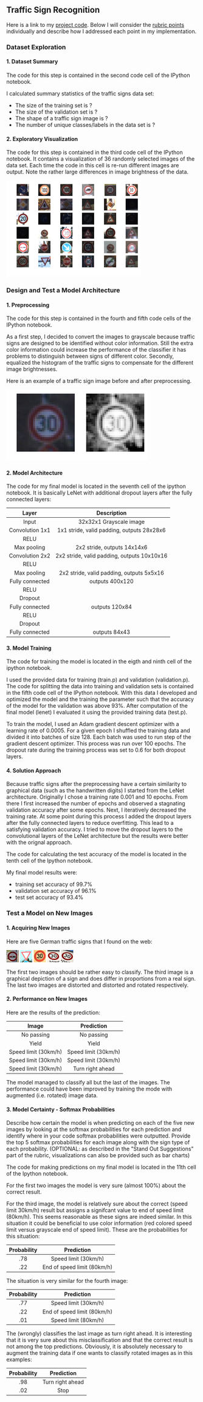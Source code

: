 ## Traffic Sign Recognition 

[//]: # (Image References)

[visualization]: ./visualization.png "Visualization"
[preprocessing]: ./preprocessed_image.png "Preprocessing"
[internet-0]: ./internet-examples/0.png "Example 0"
[internet-1]: ./internet-examples/1.png "Example 1"
[internet-2]: ./internet-examples/2.png "Example 2"
[internet-3]: ./internet-examples/3.png "Example 3"
[internet-4]: ./internet-examples/4.png "Example 4"

Here is a link to my [project code](https://github.com/uboot/CarND-Traffic-Sign-Classifier-Project/blob/master/Traffic_Sign_Classifier.ipynb). Below I will consider the [rubric points](https://review.udacity.com/#!/rubrics/481/view) individually and describe how I addressed each point in my implementation.  

### Dataset Exploration

#### 1. Dataset Summary

The code for this step is contained in the second code cell of the IPython notebook.  

I calculated summary statistics of the traffic signs data set:

* The size of the training set is ?
* The size of the validation set is ?
* The shape of a traffic sign image is ?
* The number of unique classes/labels in the data set is ?

#### 2. Exploratory Visualization

The code for this step is contained in the third code cell of the IPython notebook. It contains a visualization of 36 randomly selected images of the data set. Each time the code in this cell is re-run different images are output. Note the rather large differences in image brightness of the data.

![alt text][visualization]

### Design and Test a Model Architecture

#### 1. Preprocessing

The code for this step is contained in the fourth and fifth code cells of the IPython notebook.

As a first step, I decided to convert the images to grayscale because traffic signs are designed to be identified without color information. Still the extra color information could increase the performance of the classifier it has problems to distinguish between signs of different color. Secondly, equalized the histogram of the traffic signs to compensate for the different image brightnesses.

Here is an example of a traffic sign image before and after preprocessing.

![alt text][preprocessing]

#### 2. Model Architecture

The code for my final model is located in the seventh cell of the ipython notebook. It is basically LeNet with additional dropout layers after the fully connected layers: 

| Layer         	|     Description	        		| 
|:---------------------:|:---------------------------------------------:| 
| Input         	| 32x32x1 Grayscale image   			|
| Convolution 1x1     	| 1x1 stride, valid padding, outputs 28x28x6 	|
| RELU			|						|
| Max pooling	      	| 2x2 stride,  outputs 14x14x6 			|
| Convolution 2x2	| 2x2 stride, valid padding, outputs 10x10x16	|
| RELU			|						|
| Max pooling	      	| 2x2 stride, valid padding, outputs 5x5x16	|
| Fully connected	| outputs 400x120    				|
| RELU			|						|
| Dropout		|						|
| Fully connected	| outputs 120x84    				|
| RELU			|						|
| Dropout		|						|
| Fully connected	| outputs 84x43    				|

#### 3. Model Training

The code for training the model is located in the eigth and ninth cell of the ipython notebook.

I used the provided data for training (train.p) and validation (validation.p).
The code for splitting the data into training and validation sets is contained in the fifth code cell of the IPython notebook. With this data I developed and optimized the model and the training the parameter such that the accuracy of the model for the validation was above 93%. After computation of the final model (lenet) I evaluated it using the provided training data (test.p).

To train the model, I used an Adam gradient descent optimizer with a learning rate of 0.0005. For a given epoch I shuffled the training data and divided it into batches of size 128. Each batch was used to run step of the gradient descent optimizer. This process was run over 100 epochs. The dropout rate during the training process was set to 0.6 for both dropout layers.

#### 4. Solution Approach

Because traffic signs after the preprocessing have a certain similarity to graphical data (such as the handwritten digits) I started from the LeNet architecture. Originally I chose a training rate 0.001 and 10 epochs. From there I first increased the number of epochs and observed a stagnating validation accuracy after some epochs. Next, I iteratively decreased the training rate. At some point during this process I added the dropout layers after the fully connected layers to reduce overfitting. This lead to a satisfying validation accuracy. I tried to move the dropout layers to the convolutional layers of the LeNet architecture but the results were better with the orignal approach.

The code for calculating the test accuracy of the model is located in the tenth cell of the Ipython notebook.

My final model results were:
* training set accuracy of 99.7%
* validation set accuracy of 96.1% 
* test set accuracy of 93.4%

### Test a Model on New Images

#### 1. Acquiring New Images

Here are five German traffic signs that I found on the web:

![alt text][internet-0] ![alt text][internet-1] ![alt text][internet-2] ![alt text][internet-3] ![alt text][internet-4]

The first two images should be rather easy to classify. The third image is a graphical depiction of a sign and does differ in proportions from a real sign. The last two images are distorted and distorted and rotated respectively. 

#### 2. Performance on New Images

Here are the results of the prediction:

| Image                 |     Prediction	        	| 
|:---------------------:|:-------------------------------------:| 
| No passing     	| No passing   				| 
| Yield     		| Yield 				|
| Speed limit (30km/h)	| Speed limit (30km/h)			|
| Speed limit (30km/h)	| Speed limit (30km/h)			|
| Speed limit (30km/h)	| Turn right ahead			|


The model managed to classify all but the last of the images. The performance could have been improved by training the mode with augmented (i.e. rotated) image data.

#### 3. Model Certainty - Softmax Probabilities

Describe how certain the model is when predicting on each of the five new images by looking at the softmax probabilities for each prediction and identify where in your code softmax probabilities were outputted. Provide the top 5 softmax probabilities for each image along with the sign type of each probability. (OPTIONAL: as described in the "Stand Out Suggestions" part of the rubric, visualizations can also be provided such as bar charts)

The code for making predictions on my final model is located in the 11th cell of the Ipython notebook.

For the first two images the model is very sure (almost 100%) about the correct result.

For the third image, the model is relatively sure about the correct (speed limit 30km/h) result but assigns a signifcant value to end of speed limit (80km/h). This seems reasonable as these signs are indeed similar. In this situation it could be beneficial to use color information (red colored speed limit versus grayscale end of speed limit). These are the probabilities for this situation:

| Probability         	|     Prediction	        		| 
|:---------------------:|:---------------------------------------------:| 
| .78         		| Speed limit (30km/h)  			| 
| .22     		| End of speed limit (80km/h)			|

The situation is very similar for the fourth image:

| Probability         	|     Prediction	        		| 
|:---------------------:|:---------------------------------------------:| 
| .77        		| Speed limit (30km/h)  			| 
| .22     		| End of speed limit (80km/h)			|
| .01     		| Speed limit (80km/h)		        	|

The (wrongly) classifies the last image as turn right ahead. It is interesting that it is very sure about this misclassification and that the correct result is not among the top predictions. Obviously, it is absolutely necessary to augment the training data if one wants to classify rotated images as in this examples:

| Probability         	|     Prediction	        		| 
|:---------------------:|:---------------------------------------------:| 
| .98        		| Turn right ahead 		        	| 
| .02     		| Stop		                        	|


